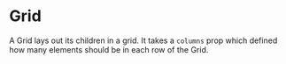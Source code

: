 # Grid

A Grid lays out its children in a grid. It takes a `columns` prop which defined how many elements should be in each row of the Grid.